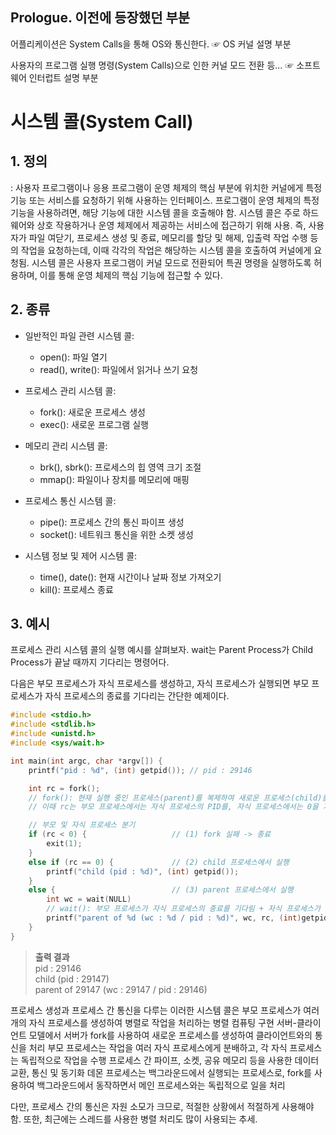 ## Prologue. 이전에 등장했던 부분

어플리케이션은 System Calls을 통해 OS와 통신한다. ☞ OS 커널 설명 부분

사용자의 프로그램 실행 명령(System Calls)으로 인한 커널 모드 전환 등... ☞ 소프트웨어 인터럽트 설명 부분

# 시스템 콜(System Call)

## 1. 정의

: 사용자 프로그램이나 응용 프로그램이 운영 체제의 핵심 부분에 위치한 커널에게 특정 기능 또는 서비스를 요청하기 위해 사용하는 인터페이스.
프로그램이 운영 체제의 특정 기능을 사용하려면, 해당 기능에 대한 시스템 콜을 호출해야 함.
시스템 콜은 주로 하드웨어와 상호 작용하거나 운영 체제에서 제공하는 서비스에 접근하기 위해 사용.
즉, 사용자가 파일 여닫기, 프로세스 생성 및 종료, 메모리를 할당 및 해제, 입출력 작업 수행 등의 작업을 요청하는데, 이때 각각의 작업은 해당하는 시스템 콜을 호출하여 커널에게 요청됨.
시스템 콜은 사용자 프로그램이 커널 모드로 전환되어 특권 명령을 실행하도록 허용하며, 이를 통해 운영 체제의 핵심 기능에 접근할 수 있다.

## 2. 종류

- 일반적인 파일 관련 시스템 콜:

  - open(): 파일 열기
  - read(), write(): 파일에서 읽거나 쓰기 요청

- 프로세스 관리 시스템 콜:

  - fork(): 새로운 프로세스 생성
  - exec(): 새로운 프로그램 실행

- 메모리 관리 시스템 콜:

  - brk(), sbrk(): 프로세스의 힙 영역 크기 조절
  - mmap(): 파일이나 장치를 메모리에 매핑

- 프로세스 통신 시스템 콜:

  - pipe(): 프로세스 간의 통신 파이프 생성
  - socket(): 네트워크 통신을 위한 소켓 생성

- 시스템 정보 및 제어 시스템 콜:

  - time(), date(): 현재 시간이나 날짜 정보 가져오기
  - kill(): 프로세스 종료

## 3. 예시

프로세스 관리 시스템 콜의 실행 예시를 살펴보자.
wait는 Parent Process가 Child Process가 끝날 때까지 기다리는 명령어다.

다음은 부모 프로세스가 자식 프로세스를 생성하고, 자식 프로세스가 실행되면 부모 프로세스가 자식 프로세스의 종료를 기다리는 간단한 예제이다.

```c
#include <stdio.h>
#include <stdlib.h>
#include <unistd.h>
#include <sys/wait.h>

int main(int argc, char *argv[]) {
    printf("pid : %d", (int) getpid()); // pid : 29146

    int rc = fork();
    // fork(): 현재 실행 중인 프로세스(parent)를 복제하여 새로운 프로세스(child)를 생성. (실패시 -1 반환)
    // 이때 rc는 부모 프로세스에서는 자식 프로세스의 PID를, 자식 프로세스에서는 0을 가지게 됨.

    // 부모 및 자식 프로세스 분기
    if (rc < 0) {                   // (1) fork 실패 -> 종료
        exit(1);
    }
    else if (rc == 0) {				// (2) child 프로세스에서 실행
        printf("child (pid : %d)", (int) getpid());
    }
    else {							// (3) parent 프로세스에서 실행
        int wc = wait(NULL)
        // wait(): 부모 프로세스가 자식 프로세스의 종료를 기다림 + 자식 프로세스가 종료되면 종료 상태 정보를 반환
        printf("parent of %d (wc : %d / pid : %d)", wc, rc, (int)getpid());
    }
}
```

> **출력 결과**<br>
> pid : 29146<br>
> child (pid : 29147)<br>
> parent of 29147 (wc : 29147 / pid : 29146)

프로세스 생성과 프로세스 간 통신을 다루는 이러한 시스템 콜은
부모 프로세스가 여러 개의 자식 프로세스를 생성하여 병렬로 작업을 처리하는 병렬 컴퓨팅 구현
서버-클라이언트 모델에서 서버가 fork를 사용하여 새로운 프로세스를 생성하여 클라이언트와의 통신을 처리
부모 프로세스는 작업을 여러 자식 프로세스에게 분배하고, 각 자식 프로세스는 독립적으로 작업을 수행
프로세스 간 파이프, 소켓, 공유 메모리 등을 사용한 데이터 교환, 통신 및 동기화
데몬 프로세스는 백그라운드에서 실행되는 프로세스로, fork를 사용하여 백그라운드에서 동작하면서 메인 프로세스와는 독립적으로 일을 처리

다만, 프로세스 간의 통신은 자원 소모가 크므로, 적절한 상황에서 적절하게 사용해야 함.
또한, 최근에는 스레드를 사용한 병렬 처리도 많이 사용되는 추세.
